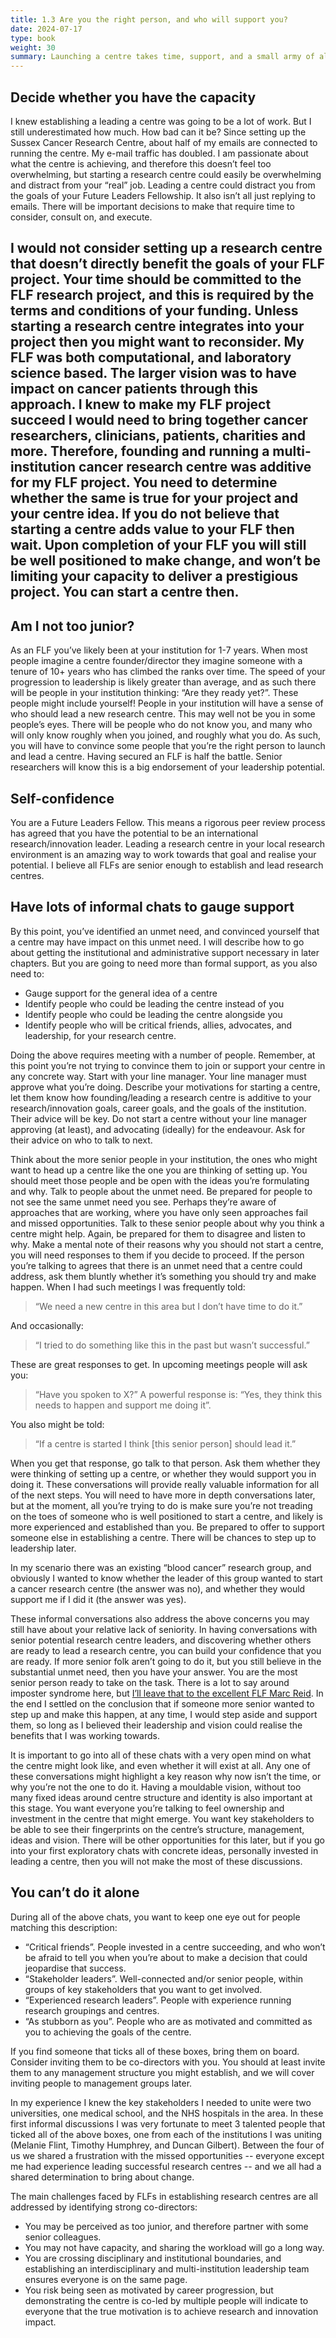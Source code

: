 ```yaml
---
title: 1.3 Are you the right person, and who will support you?
date: 2024-07-17
type: book
weight: 30
summary: Launching a centre takes time, support, and a small army of allies by your side. How can you figure out if you have all of the above?
---
```


## Decide whether you have the capacity
I knew establishing a leading a centre was going to be a lot of work. But I still underestimated how much. How bad can it be? Since setting up the Sussex Cancer Research Centre, about half of my emails are connected to running the centre. My e-mail traffic has doubled. I am passionate about what the centre is achieving, and therefore this doesn’t feel too overwhelming, but starting a research centre could easily be overwhelming and distract from your “real” job. Leading a centre could distract you from the goals of your Future Leaders Fellowship. It also isn’t all just replying to emails. There will be important decisions to make that require time to consider, consult on, and execute.

## I would not consider setting up a research centre that doesn’t directly benefit the goals of your FLF project. Your time should be committed to the FLF research project, and this is required by the terms and conditions of your funding. Unless starting a research centre integrates into your project then you might want to reconsider. My FLF was both computational, and laboratory science based. The larger vision was to have impact on cancer patients through this approach. I knew to make my FLF project succeed I would need to bring together cancer researchers, clinicians, patients, charities and more. Therefore, founding and running a multi-institution cancer research centre was additive for my FLF project. You need to determine whether the same is true for your project and your centre idea. If you do not believe that starting a centre adds value to your FLF then wait. Upon completion of your FLF you will still be well positioned to make change, and won’t be limiting your capacity to deliver a prestigious project. You can start a centre then. 

## Am I not too junior?
As an FLF you’ve likely been at your institution for 1-7 years. When most people imagine a centre founder/director they imagine someone with a tenure of 10+ years who has climbed the ranks over time. The speed of your progression to leadership is likely greater than average, and as such there will be people in your institution thinking: “Are they ready yet?”. These people might include yourself! People in your institution will have a sense of who should lead a new research centre. This may well not be you in some people’s eyes. There will be people who do not know you, and many who will only know roughly when you joined, and roughly what you do. As such, you will have to convince some people that you’re the right person to launch and lead a centre. Having secured an FLF is half the battle. Senior researchers will know this is a big endorsement of your leadership potential. 

## Self-confidence
You are a Future Leaders Fellow. This means a rigorous peer review process has agreed that you have the potential to be an international research/innovation leader. Leading a research centre in your local research environment is an amazing way to work towards that goal and realise your potential. I believe all FLFs are senior enough to establish and lead research centres.

## Have lots of informal chats to gauge support
By this point, you’ve identified an unmet need, and convinced yourself that a centre may have impact on this unmet need. I will describe how to go about getting the institutional and administrative support necessary in later chapters. But you are going to need more than formal support, as you also need to: 
* Gauge support for the general idea of a centre
* Identify people who could be leading the centre instead of you
* Identify people who could be leading the centre alongside you
* Identify people who will be critical friends, allies, advocates, and leadership, for your research centre.

Doing the above requires meeting with a number of people. Remember, at this point you’re not trying to convince them to join or support your centre in any concrete way. Start with your line manager. Your line manager must approve what you’re doing. Describe your motivations for starting a centre, let them know how founding/leading a research centre is additive to your research/innovation goals, career goals, and the goals of the institution. Their advice will be key. Do not start a centre without your line manager approving (at least), and advocating (ideally) for the endeavour. Ask for their advice on who to talk to next.

Think about the more senior people in your institution, the ones who might want to head up a centre like the one you are thinking of setting up. You should meet those people and be open with the ideas you’re formulating and why. Talk to people about the unmet need. Be prepared for people to not see the same unmet need you see. Perhaps they’re aware of approaches that are working, where you have only seen approaches fail and missed opportunities. Talk to these senior people about why you think a centre might help. Again, be prepared for them to disagree and listen to why. Make a mental note of their reasons why you should not start a centre, you will need responses to them if you decide to proceed. If the person you’re talking to agrees that there is an unmet need that a centre could address, ask them bluntly whether it’s something you should try and make happen. When I had such meetings I was frequently told:

> “We need a new centre in this area but I don’t have time to do it.”

And occasionally:

> “I tried to do something like this in the past but wasn’t successful.”

These are great responses to get. In upcoming meetings people will ask you:

> “Have you spoken to X?” A powerful response is:
> “Yes, they think this needs to happen and support me doing it”.

You also might be told:
> “If a centre is started I think [this senior person] should lead it.”

When you get that response, go talk to that person. Ask them whether they were thinking of setting up a centre, or whether they would support you in doing it. These conversations will provide really valuable information for all of the next steps. You will need to have more in depth conversations later, but at the moment, all you’re trying to do is make sure you’re not treading on the toes of someone who is well positioned to start a centre, and likely is more experienced and established than you. Be prepared to offer to support someone else in establishing a centre. There will be chances to step up to leadership later.

In my scenario there was an existing “blood cancer” research group, and obviously I wanted to know whether the leader of this group wanted to start a cancer research centre (the answer was no), and whether they would support me if I did it (the answer was yes).

These informal conversations also address the above concerns you may still have about your relative lack of seniority. In having conversations with senior potential research centre leaders, and discovering whether others are ready to lead a research centre, you can build your confidence that you are ready. If more senior folk aren’t going to do it, but you still believe in the substantial unmet need, then you have your answer. You are the most senior person ready to take on the task. There is a lot to say around imposter syndrome here, but [I’ll leave that to the excellent FLF Marc Reid](https://www.ukri.org/blog/compare-carefully-to-manage-your-inner-imposter/). In the end I settled on the conclusion that if someone more senior wanted to step up and make this happen, at any time, I would step aside and support them, so long as I believed their leadership and vision could realise the benefits that I was working towards.

It is important to go into all of these chats with a very open mind on what the centre might look like, and even whether it will exist at all. Any one of these conversations might highlight a key reason why now isn’t the time, or why you’re not the one to do it. Having a mouldable vision, without too many fixed ideas around centre structure and identity is also important at this stage. You want everyone you’re talking to feel ownership and investment in the centre that might emerge. You want key stakeholders to be able to see their fingerprints on the centre’s structure, management, ideas and vision. There will be other opportunities for this later, but if you go into your first exploratory chats with concrete ideas, personally invested in leading a centre, then you will not make the most of these discussions.

## You can’t do it alone
During all of the above chats, you want to keep one eye out for people matching this description:
* “Critical friends”. People invested in a centre succeeding, and who won’t be afraid to tell you when you’re about to make a decision that could jeopardise that success.
* “Stakeholder leaders”. Well-connected and/or senior people, within groups of key stakeholders that you want to get involved.
* “Experienced research leaders”. People with experience running research groupings and centres.
* “As stubborn as you”. People who are as motivated and committed as you to achieving the goals of the centre.

If you find someone that ticks all of these boxes, bring them on board. Consider inviting them to be co-directors with you. You should at least invite them to any management structure you might establish, and we will cover inviting people to management groups later.

In my experience I knew the key stakeholders I needed to unite were two universities, one medical school, and the NHS hospitals in the area. In these first informal discussions I was very fortunate to meet 3 talented people that ticked all of the above boxes, one from each of the institutions I was uniting (Melanie Flint, Timothy Humphrey, and Duncan Gilbert). Between the four of us we shared a frustration with the missed opportunities -- everyone except me had experience leading successful research centres -- and we all had a shared determination to bring about change.

The main challenges faced by FLFs in establishing research centres are all addressed by identifying strong co-directors:
* You may be perceived as too junior, and therefore partner with some senior colleagues.
* You may not have capacity, and sharing the workload will go a long way.
* You are crossing disciplinary and institutional boundaries, and establishing an interdisciplinary and multi-institution leadership team ensures everyone is on the same page.
* You risk being seen as motivated by career progression, but demonstrating the centre is co-led by multiple people will indicate to everyone that the true motivation is to achieve research and innovation impact. 


